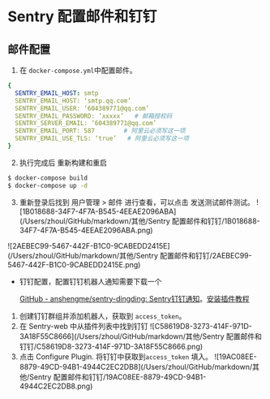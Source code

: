# Sentry 配置邮件和钉钉
## 邮件配置
1. 在 `docker-compose.yml`中配置邮件。

```yaml
{
  SENTRY_EMAIL_HOST: smtp
  SENTRY_EMAIL_HOST: ‘smtp.qq.com’
  SENTRY_EMAIL_USER: ‘604389771@qq.com’
  SENTRY_EMAIL_PASSWORD: ‘xxxxx’   # 邮箱授权码
  SENTRY_SERVER_EMAIL: ‘604389771@qq.com’
  SENTRY_EMAIL_PORT: 587        # 阿里云必须写这一项
  SENTRY_EMAIL_USE_TLS: ‘true’   # 阿里云必须写这一项
}
```

2. 执行完成后 重新构建和重启

```bash
$ docker-compose build
$ docker-compose up -d
```

3. 重新登录后找到 用户管理 > 邮件 进行查看，可以点击 发送测试邮件测试。
   ![1B018688-34F7-4F7A-B545-4EEAE2096ABA](/Users/zhoul/GitHub/markdown/其他/Sentry 配置邮件和钉钉/1B018688-34F7-4F7A-B545-4EEAE2096ABA.png)

![2AEBEC99-5467-442F-B1C0-9CABEDD2415E](/Users/zhoul/GitHub/markdown/其他/Sentry 配置邮件和钉钉/2AEBEC99-5467-442F-B1C0-9CABEDD2415E.png)

* 钉钉配置，配置钉钉机器人通知需要下载一个

   [GitHub - anshengme/sentry-dingding: Sentry钉钉通知](https://github.com/anshengme/sentry-dingding)。[安装插件教程](https://blog.ansheng.me/article/docker-sentry-django-email-dingtalk/)

1. 创建钉钉群组并添加机器人，获取到 `access_token`。
2. 在 Sentry-web 中从插件列表中找到钉钉
![C58619D8-3273-414F-971D-3A18F55C8666](/Users/zhoul/GitHub/markdown/其他/Sentry 配置邮件和钉钉/C58619D8-3273-414F-971D-3A18F55C8666.png)
3. 点击 Configure Plugin. 将钉钉中获取到`access_token` 填入。
![19AC08EE-8879-49CD-94B1-4944C2EC2DB8](/Users/zhoul/GitHub/markdown/其他/Sentry 配置邮件和钉钉/19AC08EE-8879-49CD-94B1-4944C2EC2DB8.png)



